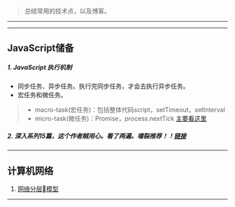 > 总结常用的技术点，以及博客。

-----



-----
## JavaScript储备
##### 1. JavaScript 执行机制
* 同步任务、异步任务。执行完同步任务，才会去执行异步任务。
* 宏任务和微任务。
> * macro-task(宏任务)：包括整体代码script，setTimeout，setInterval
> * micro-task(微任务)：Promise，process.nextTick
 [主要看这里](https://juejin.im/post/59e85eebf265da430d571f89#heading-2)


##### 2. 深入系列15篇，这个作者贼用心。看了两遍。墙裂推荐！！[链接](https://juejin.im/post/59278e312f301e006c2e1510)

-----
## 计算机网络

1. [网络分层模型](https://github.com/zzhaowf/daily-note/issues/2)

-----













































